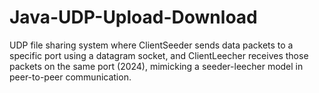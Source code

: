 # Java-UDP-Upload-Download
 UDP file sharing system where ClientSeeder sends data packets to a specific port using a datagram socket, and ClientLeecher receives those packets on the same port (2024), mimicking a seeder-leecher model in peer-to-peer communication.
